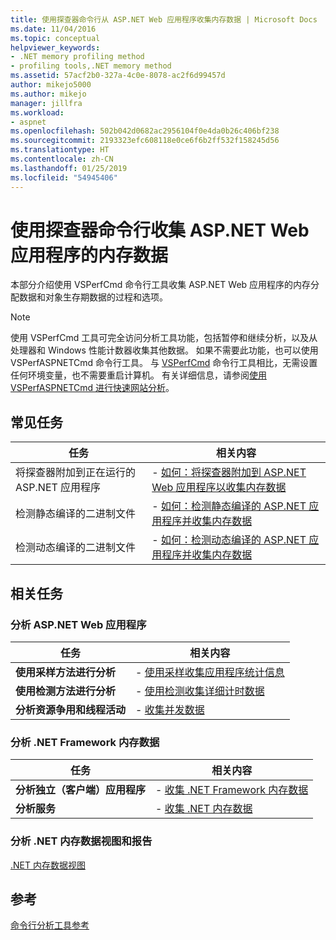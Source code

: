 ```yaml
---
title: 使用探查器命令行从 ASP.NET Web 应用程序收集内存数据 | Microsoft Docs
ms.date: 11/04/2016
ms.topic: conceptual
helpviewer_keywords:
- .NET memory profiling method
- profiling tools,.NET memory method
ms.assetid: 57acf2b0-327a-4c0e-8078-ac2f6d99457d
author: mikejo5000
ms.author: mikejo
manager: jillfra
ms.workload:
- aspnet
ms.openlocfilehash: 502b042d0682ac2956104f0e4da0b26c406bf238
ms.sourcegitcommit: 2193323efc608118e0ce6f6b2ff532f158245d56
ms.translationtype: HT
ms.contentlocale: zh-CN
ms.lasthandoff: 01/25/2019
ms.locfileid: "54945406"
---
```

# <a name="collect-memory-data-from-an-aspnet-web-application-by-using-the-profiler-command-line"></a>使用探查器命令行收集 ASP.NET Web 应用程序的内存数据
本部分介绍使用 VSPerfCmd 命令行工具收集 ASP.NET Web 应用程序的内存分配数据和对象生存期数据的过程和选项。  
  
> [!NOTE]
>  使用 VSPerfCmd 工具可完全访问分析工具功能，包括暂停和继续分析，以及从处理器和 Windows 性能计数器收集其他数据。 如果不需要此功能，也可以使用 VSPerfASPNETCmd 命令行工具。 与 [VSPerfCmd](../profiling/vsperfcmd.md) 命令行工具相比，无需设置任何环境变量，也不需要重启计算机。 有关详细信息，请参阅[使用 VSPerfASPNETCmd 进行快速网站分析](../profiling/rapid-web-site-profiling-with-vsperfaspnetcmd.md)。  
  
## <a name="common-tasks"></a>常见任务
  
|任务|相关内容|  
|----------|---------------------|  
|将探查器附加到正在运行的 ASP.NET 应用程序|-   [如何：将探查器附加到 ASP.NET Web 应用程序以收集内存数据](../profiling/how-to-attach-the-profiler-to-an-aspnet-web-application-to-collect-memory-data-by-using-the-command-line.md)|  
|检测静态编译的二进制文件|-   [如何：检测静态编译的 ASP.NET 应用程序并收集内存数据](../profiling/how-to-instrument-a-statically-compiled-aspnet-app-and-collect-memory-data.md)|  
|检测动态编译的二进制文件|-   [如何：检测动态编译的 ASP.NET 应用程序并收集内存数据](../profiling/how-to-instrument-a-dynamically-compiled-aspnet-web-application-and-collect-memory-data.md)|  
  
## <a name="related-tasks"></a>相关任务
  
### <a name="profile-aspnet-web-applications"></a>分析 ASP.NET Web 应用程序  
  
|任务|相关内容|  
|----------|---------------------|  
|**使用采样方法进行分析**|-   [使用采样收集应用程序统计信息](../profiling/collecting-application-statistics-for-aspnet-using-the-profiler-sampling-method.md)|  
|**使用检测方法进行分析**|-   [使用检测收集详细计时数据](../profiling/collecting-detailed-timing-data-aspnet-profiler-instrumentation-method.md)|  
|**分析资源争用和线程活动**|-   [收集并发数据](../profiling/collecting-concurrency-data-for-an-aspnet-web-application.md)|  
  
### <a name="profile-net-framework-memory-data"></a>分析 .NET Framework 内存数据  
  
|任务|相关内容|  
|----------|---------------------|  
|**分析独立（客户端）应用程序**|-   [收集 .NET Framework 内存数据](../profiling/collecting-dotnet-framework-memory-data-for-stand-alone-applications.md)|  
|**分析服务**|-   [收集 .NET 内存数据](../profiling/collecting-memory-data-from-dotnet-framework-services-by-using-the-profiler-command-line.md)|  
  
### <a name="analyze-net-memory-data-views-and-reports"></a>分析 .NET 内存数据视图和报告  
 [.NET 内存数据视图](../profiling/dotnet-memory-data-views.md)  
  
## <a name="reference"></a>参考  
 [命令行分析工具参考](../profiling/command-line-profiling-tools-reference.md)
